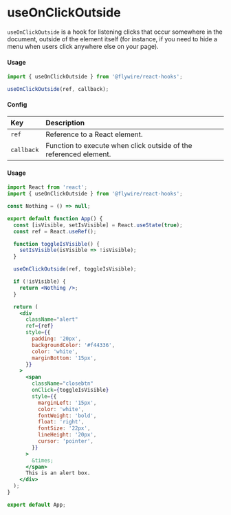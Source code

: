 # useOnClickOutside

`useOnClickOutside` is a hook for listening clicks that occur somewhere in the
document, outside of the element itself (for instance, if you need to hide a
menu when users click anywhere else on your page).

#### Usage

```js
import { useOnClickOutside } from '@flywire/react-hooks';

useOnClickOutside(ref, callback);
```

#### Config

| Key        | Description                                                       |
| :--------- | :---------------------------------------------------------------- |
| `ref`      | Reference to a React element.                                     |
| `callback` | Function to execute when click outside of the referenced element. |

#### Usage

```jsx harmony
import React from 'react';
import { useOnClickOutside } from '@flywire/react-hooks';

const Nothing = () => null;

export default function App() {
  const [isVisible, setIsVisible] = React.useState(true);
  const ref = React.useRef();

  function toggleIsVisible() {
    setIsVisible(isVisible => !isVisible);
  }

  useOnClickOutside(ref, toggleIsVisible);

  if (!isVisible) {
    return <Nothing />;
  }

  return (
    <div
      className="alert"
      ref={ref}
      style={{
        padding: '20px',
        backgroundColor: '#f44336',
        color: 'white',
        marginBottom: '15px',
      }}
    >
      <span
        className="closebtn"
        onClick={toggleIsVisible}
        style={{
          marginLeft: '15px',
          color: 'white',
          fontWeight: 'bold',
          float: 'right',
          fontSize: '22px',
          lineHeight: '20px',
          cursor: 'pointer',
        }}
      >
        &times;
      </span>
      This is an alert box.
    </div>
  );
}

export default App;
```
